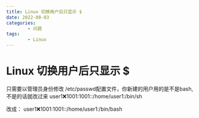 ```yaml
---
title: Linux 切换用户后只显示 $
date: 2022-08-03
categories:
        - 问题
tags:
        - Linux
---
```


# Linux 切换用户后只显示 $

只需要以管理员身份修改 /etc/passwd配置文件，你新建的用户用的是不是bash,不是的话就改过来
user1:x:1001:1001::/home/user1:/bin/sh

改成：
user1:x:1001:1001::/home/user1:/bin/bash